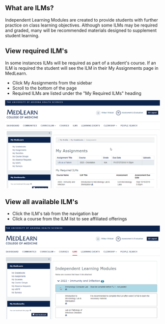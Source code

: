 ## What are ILMs?

Independent Learning Modules are created to provide students with further practice on class learning objectives. Although some ILMs may be required and graded,
 many will be recommended materials designed to supplement student learning.  

## View required ILM's

In some instances ILMs will be required as part of a student's course. If an ILM is required the student will see the ILM in their My Assignments page in MedLearn. 

* Click My Assignments from the sidebar
* Scroll to the bottom of the page
* Required ILMs are listed under the "My Required ILMs" heading

![Required](./images/MedLearn/student-requiredILM.png)
<br/>

## View all available ILM's

* Click the ILM's tab from the navigation bar
* Click a course from the ILM list to see affiliated offerings

![ILM](./images/MedLearn/student-ilm.png)